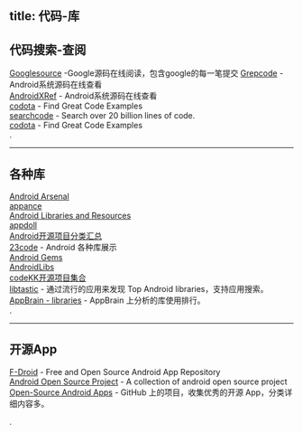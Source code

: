 title: 代码-库
---

## 代码搜索-查阅
[Googlesource](https://android.googlesource.com/platform/ ) -Google源码在线阅读，包含google的每一笔提交
[Grepcode](http://grepcode.com/project/repository.grepcode.com/java/ext/com.google.android/android/) - Android系统源码在线查看   
[AndroidXRef](http://androidxref.com/) - Android系统源码在线查看   
[codota](http://www.codota.com/) - Find Great Code Examples   
[searchcode](https://searchcode.com/) - Search over 20 billion lines of code.   
[codota](https://www.codota.com/) - Find Great Code Examples  
.

----------------------------------------


## 各种库   

[Android Arsenal](http://android-arsenal.com/)    
[appance](http://www.appance.com/category/android/)   
[Android Libraries and Resources](http://alamkanak.github.io/android-libraries-and-resources/)   
[appdoll](http://www.appdoll.com/)   
[Android开源项目分类汇总](https://github.com/Trinea/android-open-project)  
[23code](http://www.23code.com/) - Android 各种库展示    
[Android Gems](http://www.android-gems.com/)   
[AndroidLibs](https://android-libs.com/)    
[codeKK开源项目集合](http://p.codekk.com/)    
[libtastic](http://www.libtastic.com/) - 通过流行的应用来发现 Top Android libraries，支持应用搜索。   
[AppBrain - libraries](http://www.appbrain.com/stats/libraries/dev) - AppBrain 上分析的库使用排行。   
.

----------------------------------------

## 开源App

[F-Droid](https://f-droid.org/) - Free and Open Source Android App Repository   
[Android Open Source Project](http://www.androidopensourceproject.com/) - A collection of android open source project    
[Open-Source Android Apps](https://github.com/pcqpcq/open-source-android-apps) - GitHub 上的项目，收集优秀的开源 App，分类详细内容多。   

.
